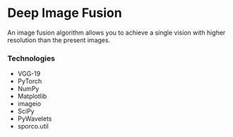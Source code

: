# Deep Image Fusion

An image fusion algorithm allows you to  achieve a single vision with higher resolution than the present images.

### Technologies

- VGG-19
- PyTorch
- NumPy
- Matplotlib
- imageio
- SciPy
- PyWavelets
- sporco.util

